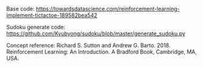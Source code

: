 Base code:
https://towardsdatascience.com/reinforcement-learning-implement-tictactoe-189582bea542

Sudoku generate code:
https://github.com/Kyubyong/sudoku/blob/master/generate_sudoku.py

Concept reference:
Richard S. Sutton and Andrew G. Barto. 2018. Reinforcement Learning: An Introduction. A Bradford Book, Cambridge, MA, USA.
